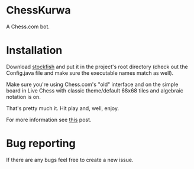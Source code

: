 # ChessKurwa
A Chess.com bot.

# Installation

Download [stockfish](https://stockfishchess.org/) and put it in the project's root directory (check out the Config.java file and make sure the executable names match as well).

Make sure you're using Chess.com's "old" interface and on the simple board in Live Chess with classic theme/default 68x68 tiles and algebraic notation is on.

That's pretty much it. Hit play and, well, enjoy.

For more information see [this](http://blueberrypancak.es/chess-com-bot-stockfish-7/#more-365) post.

# Bug reporting

If there are any bugs feel free to create a new issue. 

